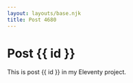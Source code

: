 ```yaml
---
layout: layouts/base.njk
title: Post 4680
---
```


# Post {{ id }}

This is post {{ id }} in my Eleventy project.
